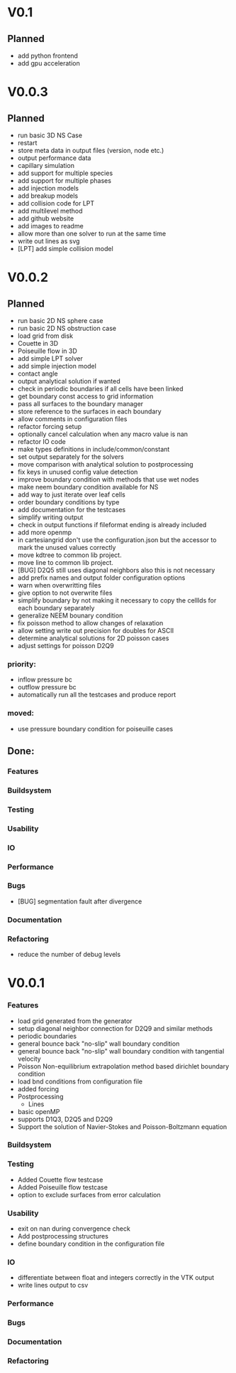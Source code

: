 # V0.1
## Planned
- add python frontend
- add gpu acceleration

# V0.0.3
## Planned
- run basic 3D NS Case
- restart
- store meta data in output files (version, node etc.)
- output performance data
- capillary simulation
- add support for multiple species
- add support for multiple phases
- add injection models
- add breakup models
- add collision code for LPT
- add multilevel method
- add github website
- add images to readme
- allow more than one solver to run at the same time
- write out lines as svg
- [LPT] add simple collision model

# V0.0.2

## Planned

- run basic 2D NS sphere case
- run basic 2D NS obstruction case
- load grid from disk
- Couette in 3D
- Poiseuille flow in 3D
- add simple LPT solver
- add simple injection model
- contact angle
- output analytical solution if wanted
- check in periodic boundaries if all cells have been linked
- get boundary const access to grid information
- pass all surfaces to the boundary manager
- store reference to the surfaces in each boundary
- allow comments in configuration files
- refactor forcing setup
- optionally cancel calculation when any macro value is nan
- refactor IO code
- make types definitions in include/common/constant
- set output separately for the solvers
- move comparison with analytical solution to postprocessing
- fix keys in unused config value detection
- improve boundary condition with methods that use wet nodes
- make neem boundary condition available for NS
- add way to just iterate over leaf cells
- order boundary conditions by type
- add documentation for the testcases
- simplify writing output
- check in output functions if fileformat ending is already included
- add more openmp
- in cartesiangrid don't use the configuration.json but the accessor to mark the unused values correctly
- move kdtree to common lib project.
- move line to common lib project.
- [BUG] D2Q5 still uses diagonal neighbors also this is not necessary
- add prefix names and output folder configuration options
- warn when overwritting files
- give option to not overwrite files
- simplify boundary by not making it necessary to copy the cellIds for each boundary separately
- generalize NEEM bounary condition
- fix poisson method to allow changes of relaxation
- allow setting write out precision for doubles for ASCII
- determine analytical solutions for 2D poisson cases
- adjust settings for poisson D2Q9

### priority:

- inflow pressure bc
- outflow pressure bc
- automatically run all the testcases and produce report

### moved:
- use pressure boundary condition for poiseuille cases

## Done:

### Features

### Buildsystem

### Testing

### Usability

### IO

### Performance

### Bugs
- [BUG] segmentation fault after divergence

### Documentation

### Refactoring

- reduce the number of debug levels

# V0.0.1

### Features

- load grid generated from the generator
- setup diagonal neighbor connection for D2Q9 and similar methods
- periodic boundaries
- general bounce back "no-slip" wall boundary condition
- general bounce back "no-slip" wall boundary condition with tangential velocity
- Poisson Non-equilibrium extrapolation method based dirichlet boundary condition
- load bnd conditions from configuration file
- added forcing
- Postprocessing
  - Lines
- basic openMP
- supports D1Q3, D2Q5 and D2Q9
- Support the solution of Navier-Stokes and Poisson-Boltzmann equation

### Buildsystem

### Testing
- Added Couette flow testcase
- Added Poiseuille flow testcase
- option to exclude surfaces from error calculation

### Usability
- exit on nan during convergence check
- Add postprocessing structures
- define boundary condition in the configuration file

### IO
- differentiate between float and integers correctly in the VTK output
- write lines output to csv

### Performance

### Bugs

### Documentation

### Refactoring
